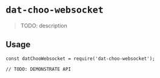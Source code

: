 # `dat-choo-websocket`

> TODO: description

## Usage

```
const datChooWebsocket = require('dat-choo-websocket');

// TODO: DEMONSTRATE API
```
